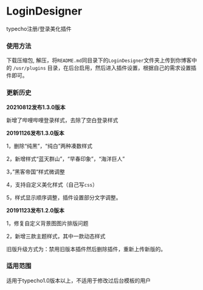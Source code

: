 # LoginDesigner
typecho注册/登录美化插件

### 使用方法
下载压缩包, 解压，将`README.md`同目录下的`LoginDesigner`文件夹上传到你博客中的 `/usr/plugins` 目录，在后台启用，然后进入插件设置，根据自己的需求设置插件即可。

### 更新历史

**20210812发布1.3.0版本**

新增了哔哩哔哩登录样式，去除了空白登录样式

**20191126发布1.3.0版本**

1，删除“纯黑”，“纯白”两种凑数样式

2，新增样式“蓝天群山”，“早春印象”，“海洋巨人”

3，”黑客帝国“样式微调整

4，支持自定义美化样式（自己写`css`）

5，样式显示顺序调整，插件设置部分文字调整。

**20191123发布1.2.0版本**

1，修复自定义背景图图片排版问题

2，新增三款主题样式，其中一款动态样式

旧版升级方式为：禁用旧版本插件然后删除插件，重新上传新版的。



### 适用范围
适用于typecho1.0版本以上，不适用于修改过后台模板的用户
